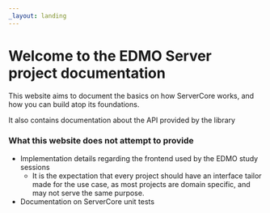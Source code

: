```yaml
---
_layout: landing
---
```


# Welcome to the EDMO Server project documentation

This website aims to document the basics on how ServerCore works, and how you can build atop its foundations.

It also contains documentation about the API provided by the library


### What this website does not attempt to provide
* Implementation details regarding the frontend used by the EDMO study sessions
    + It is the expectation that every project should have an interface tailor made for the use case, as most projects are domain specific, and may not serve the same purpose.
* Documentation on ServerCore unit tests